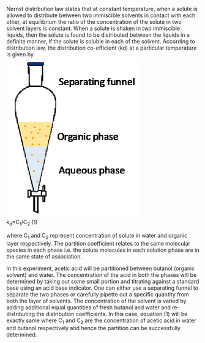 Nernst distribution law states that at constant temperature, when a solute is allowed to distribute between two immiscible solvents in contact with each other, at equilibrium the ratio of the concentration of the solute in two solvent layers is constant. When a solute is shaken in two immiscible liquids, then the solute is found to be distributed between the liquids in a definite manner, if the solute is soluble in each of the solvent. According to distribution law, the distribution co-efficient (kd) at a particular temperature is given by<br>
<img src="images/image1.png"><br>
k<sub>d</sub>=C<sub>1</sub>/C<sub>2</sub>					(1)<br>

where C<sub>1</sub> and C<sub>2</sub> represent concentration of solute in water and organic layer respectively. The partition coefficient relates to the same molecular species in each phase i.e. the solute molecules in each solution phase are in the same state of association.<br>

In this experiment, acetic acid will be partitioned between butanol (organic solvent) and water. The concentration of the acid in both the phases will be determined by taking out some small portion and titrating against a standard base using an acid base indicator. One can either use a separating funnel to separate the two phases or carefully pipette out a specific quantity from both the layer of solvents. The concentration of the solvent is varied by adding additional equal quantities of fresh butanol and water and re-distributing the distribution coefficients. In this case, equation (1) will be exactly same where C<sub>1</sub> and C<sub>2</sub> are the concentration of acetic acid in water and butanol respectively and hence the partition can be successfully determined.





























